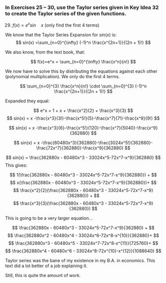 ### In Exercises 25 – 30, use the Taylor series given in Key Idea 32 to create the Taylor series of the given functions.

29) $f(x)=e^x sin \quad x$ (only find the first 4 terms)

We know that the Taylor Series Expansion for $sin(x)$ is:
$$
sin(x) =\sum_{n=0}^{\infty} (-1)^n \frac{x^{2n+1}}{(2n + 1)!}
$$

We also know, from the text book, that:

$$
f(x)=e^x = \sum_{n=0}^{\infty} \frac{x^n}{n!}
$$

We now have to solve this by distributing the equations against each other
(polynomial multiplication). We only do the first 4 terms.

$$
\sum_{n=0}^{3} \frac{x^n}{n!} \cdot \sum_{n=0}^{3} (-1)^n \frac{x^{2n+1}}{(2n + 1)!}
$$

Expanded they equal:

$$
e^x = 1 + x + \frac{x^2}{2} + \frac{x^3}{3}
$$
$$
sin(x) = x -\frac{x^3}{3!}-\frac{x^5!}{5}-\frac{x^7}{7!}-\frac{x^9}{9!}
$$

$$
sin(x) = x -\frac{x^3}{6}-\frac{x^5!}{120}-\frac{x^7}{5040}-\frac{x^9}{362880}
$$

$$
sin(x) = x -\frac{60480x^3}{362880}-\frac{3024x^5!}{362880}-\frac{72x^7}{362880}-\frac{x^9}{362880}
$$

$$
sin(x) = \frac{362880x - 60480x^3 - 33024x^5-72x^7-x^9}{362880}
$$
This gives:

$$
1(\frac{362880x - 60480x^3 - 33024x^5-72x^7-x^9}{362880}) +
$$
$$
x(\frac{362880x - 60480x^3 - 33024x^5-72x^7-x^9}{362880})+
$$
$$
\frac{x^2}{2}(\frac{362880x - 60480x^3 - 33024x^5-72x^7-x^9}{362880}) +
$$
$$
\frac{x^3}{3}(\frac{362880x - 60480x^3 - 33024x^5-72x^7-x^9}{362880})
$$

This is going to be a very larger equation...

$$
\frac{362880x - 60480x^3 - 33024x^5-72x^7-x^9}{362880} +
$$
$$
\frac{362880x^2 - 60480x^4 - 33024x^6-72x^8-x^{10}}{362880}+
$$
$$
\frac{362880x^3 - 60480x^5 - 33024x^7-72x^8-x^{11}}{725760}+
$$
$$
\frac{362880x^4 - 60480x^6 - 33024x^8-72x^{10}-x^{12}}{1088640}
$$


Taylor series was the bane of my existence in my B.A. in economics. This text
did a lot better of a job explaining it.

Still, this is quite the amount of work.
